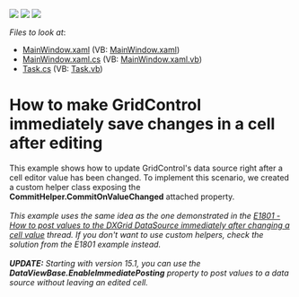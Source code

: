 <!-- default badges list -->
![](https://img.shields.io/endpoint?url=https://codecentral.devexpress.com/api/v1/VersionRange/128651842/21.1.5%2B)
[![](https://img.shields.io/badge/Open_in_DevExpress_Support_Center-FF7200?style=flat-square&logo=DevExpress&logoColor=white)](https://supportcenter.devexpress.com/ticket/details/E4155)
[![](https://img.shields.io/badge/📖_How_to_use_DevExpress_Examples-e9f6fc?style=flat-square)](https://docs.devexpress.com/GeneralInformation/403183)
<!-- default badges end -->
<!-- default file list -->
*Files to look at*:

* [MainWindow.xaml](./CS/UpdateOnPropertyChanged/MainWindow.xaml) (VB: [MainWindow.xaml](./VB/UpdateOnPropertyChanged/MainWindow.xaml))
* [MainWindow.xaml.cs](./CS/UpdateOnPropertyChanged/MainWindow.xaml.cs) (VB: [MainWindow.xaml.vb](./VB/UpdateOnPropertyChanged/MainWindow.xaml.vb))
* [Task.cs](./CS/UpdateOnPropertyChanged/Task.cs) (VB: [Task.vb](./VB/UpdateOnPropertyChanged/Task.vb))
<!-- default file list end -->
# How to make GridControl immediately save changes in a cell after editing


<p>This example shows how to update GridControl's data source right after a cell editor value has been changed. To implement this scenario, we created a custom helper class exposing the <strong>Commit</strong><strong>Helper</strong><strong>.CommitOnValueChanged</strong> attached property.<br /><br /><em>This example uses the same idea as the one demonstrated in the <a href="https://www.devexpress.com/Support/Center/p/E1801">E1801 - How to post values to the DXGrid DataSource immediately after changing a cell value</a> thread. If you don't want to use custom helpers, check the solution from the E1801 example instead.<br /><br /><strong>UPDATE:</strong> Starting with version 15.1, you can use the <strong>DataViewBase.EnableImmediatePosting</strong> property to post values to a data source without leaving an edited cell.<br /></em></p>

<br/>


